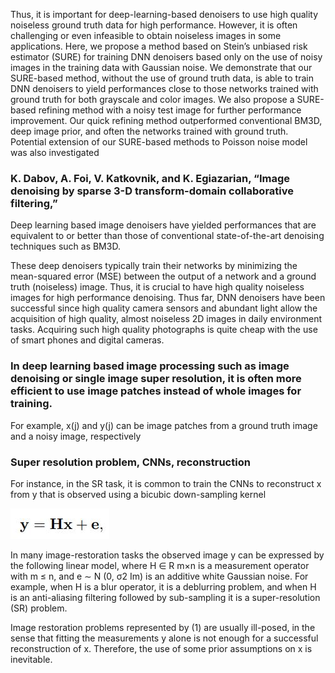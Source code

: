 Thus, it is important for deep-learning-based denoisers to use high quality noiseless ground truth data for
high performance. However, it is often challenging or even infeasible to obtain noiseless images in some applications. Here, we
propose a method based on Stein’s unbiased risk estimator (SURE) for training DNN denoisers based only on the use of noisy images
in the training data with Gaussian noise. We demonstrate that our SURE-based method, without the use of ground truth data, is able to
train DNN denoisers to yield performances close to those networks trained with ground truth for both grayscale and color images. We
also propose a SURE-based refining method with a noisy test image for further performance improvement. Our quick refining method
outperformed conventional BM3D, deep image prior, and often the networks trained with ground truth. Potential extension of our
SURE-based methods to Poisson noise model was also investigated

### K. Dabov, A. Foi, V. Katkovnik, and K. Egiazarian, “Image denoising by sparse 3-D transform-domain collaborative filtering,” 

Deep learning based image denoisers have yielded performances that are equivalent to or better than those of
conventional state-of-the-art denoising techniques such as BM3D.

These deep denoisers typically train their networks by minimizing the mean-squared error (MSE) between the output of a network and a ground truth (noiseless) image. Thus, it is crucial to have high quality noiseless
images for high performance denoising. Thus far, DNN
denoisers have been successful since high quality camera
sensors and abundant light allow the acquisition of high
quality, almost noiseless 2D images in daily environment
tasks. Acquiring such high quality photographs is quite
cheap with the use of smart phones and digital cameras.

### In deep learning based image processing such as image denoising or single image super resolution, it is often more efficient to use image patches instead of whole images for training. 
For example, x(j) and y(j) can be image patches from a ground truth image and a noisy image, respectively

### Super resolution problem, CNNs, reconstruction

For instance, in the SR task, it is common to train the CNNs to reconstruct x from y that is observed using a bicubic down-sampling kernel


![Data_loader](./image/reconstruction.JPG)

In many image-restoration tasks the observed image y can be expressed by the following linear model, where H ∈ R m×n is a measurement operator with m ≤ n,
and e ∼ N (0, σ2 Im) is an additive white Gaussian noise. For example, when H is a blur operator, it is a deblurring problem, and when H is an anti-aliasing filtering followed by sub-sampling it is a super-resolution (SR) problem.

Image restoration problems represented by (1) are usually ill-posed, in the sense that fitting the measurements y alone is not enough for a successful reconstruction of x. Therefore, the use of some prior assumptions on x is inevitable.

